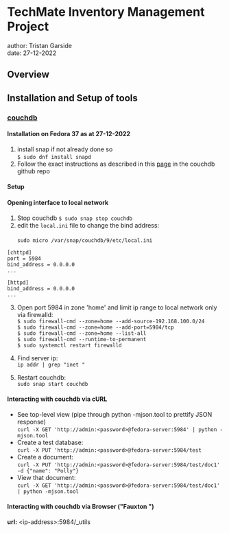 # TechMate Inventory Management Project
author: Tristan Garside <br/>
date:  27-12-2022

## Overview

## Installation and Setup of tools

### [couchdb](https://docs.couchdb.org/en/3.2.2-docs/index.html)

#### Installation on Fedora 37 as at 27-12-2022
1. install snap if not already done so<br/>
```$ sudo dnf install snapd```
2. Follow the exact instructions as described in this
 [page](https://github.com/apache/couchdb-pkg/blob/main/README-SNAP.md)
 in the couchdb github repo
#### Setup
#### Opening interface to local network
1. Stop couchdb `$ sudo snap stop couchdb`
2. edit the `local.ini` file to change the bind address:<br/><br/>
`sudo micro /var/snap/couchdb/9/etc/local.ini`
```
[chttpd]
port = 5984
bind_address = 0.0.0.0
...

[httpd]
bind_address = 0.0.0.0
...
```
3. Open port 5984 in zone 'home' and limit ip range to
 local network only via firewalld:<br/>
`$ sudo firewall-cmd --zone=home --add-source-192.168.100.0/24`<br/> 
`$ sudo firewall-cmd --zone=home --add-port=5984/tcp`<br/>
`$ sudo firewall-cmd --zone=home --list-all`<br/>
`$ sudo firewall-cmd --runtime-to-permanent`<br/>
`$ sudo systemctl restart firewalld`

4. Find server ip:<br/>
`ip addr | grep "inet "` 

5. Restart couchdb:<br/>
 `sudo snap start couchdb`

 
#### Interacting with couchdb via cURL
- See top-level view (pipe through python -mjson.tool to prettify JSON response)<br/>
`curl -X GET 'http://admin:<password>@fedora-server:5984' | python -mjson.tool`
- Create a test database:<br/>
`curl -X PUT 'http://admin:<password>@fedora-server:5984/test`
- Create a document:<br/>
```curl -X PUT 'http://admin:<password>@fedora-server:5984/test/doc1' -d {"name": "Polly"}```
- View that document:<br/>
`curl -X GET 'http://admin:<password>@fedora-server:5984/test/doc1' | python -mjson.tool`

#### Interacting with couchdb via Browser ("Fauxton ")

**url:**  \<ip-address\>:5984/_utils

 
